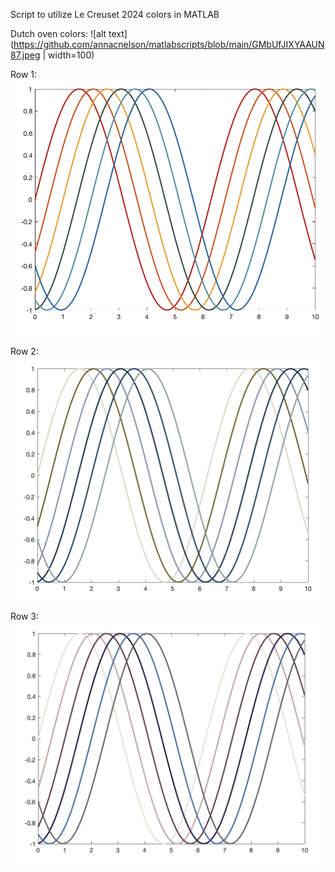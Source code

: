 Script to utilize Le Creuset 2024 colors in MATLAB

Dutch oven colors: 
![alt text](https://github.com/annacnelson/matlabscripts/blob/main/GMbUfJIXYAAUN87.jpeg | width=100)

Row 1: 
![alt text](https://github.com/annacnelson/matlabscripts/blob/main/row1.png?raw=true)

Row 2:
![alt text](https://github.com/annacnelson/matlabscripts/blob/main/row2.png?raw=true)

Row 3: 
![alt text](https://github.com/annacnelson/matlabscripts/blob/main/row3.png?raw=true)
